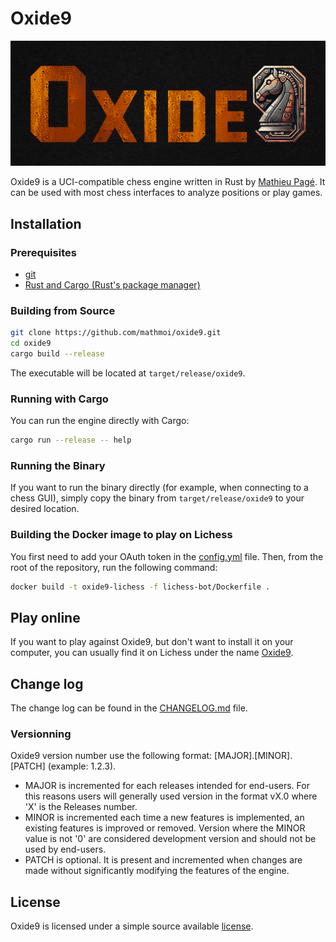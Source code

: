 # Oxide9

<p align="center">
  <img src="https://github.com/mathmoi/oxide9/blob/master/assets/images/Oxide9-large.png?raw=true" alt="m8">
</p>

Oxide9 is a UCI-compatible chess engine written in Rust by [Mathieu Pagé](https://www.mathieupage.com). It can be used with most chess interfaces to analyze positions or play games.

## Installation
### Prerequisites
- [git](https://git-scm.com/)
- [Rust and Cargo (Rust's package manager)](https://www.rust-lang.org/tools/install)

### Building from Source
```bash
git clone https://github.com/mathmoi/oxide9.git
cd oxide9
cargo build --release
```
The executable will be located at `target/release/oxide9`.

### Running with Cargo
You can run the engine directly with Cargo:
```bash
cargo run --release -- help
```

### Running the Binary
If you want to run the binary directly (for example, when connecting to a chess GUI), simply copy the binary from `target/release/oxide9` to your desired location.


### Building the Docker image to play on Lichess
You first need to add your OAuth token in the [config.yml](lichess-bot/config.yml) file. Then, from the root of the repository, run the following command:

```bash
docker build -t oxide9-lichess -f lichess-bot/Dockerfile .
```

## Play online
If you want to play against Oxide9, but don't want to install it on your computer, you can usually find it on Lichess under the name [Oxide9](https://lichess.org/@/oxide9).

## Change log

The change log can be found in the [CHANGELOG.md](CHANGELOG.md) file.

### Versionning

Oxide9 version number use the following format: [MAJOR].[MINOR].[PATCH] (example: 1.2.3).

- MAJOR is incremented for each releases intended for end-users. For this reasons users will generally used version in the format vX.0 where 'X' is the Releases number.
- MINOR is incremented each time a new features is implemented, an existing features is improved or removed. Version where the MINOR value is not '0' are considered development version and should not be used by end-users.
- PATCH is optional. It is present and incremented when changes are made without significantly modifying the features of the engine.

## License

Oxide9 is licensed under a simple source available [license](LICENSE).